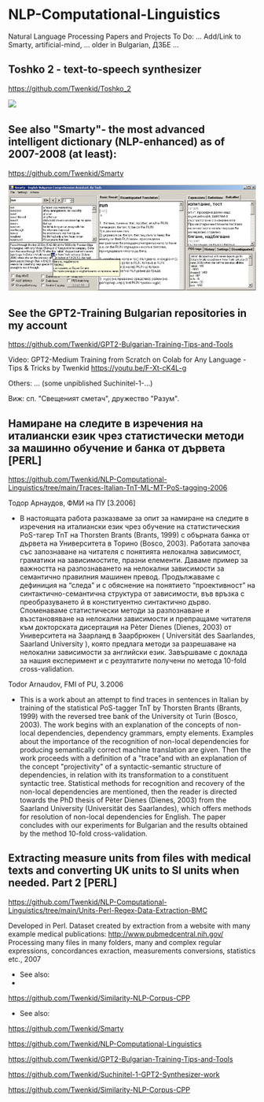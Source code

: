 # NLP-Computational-Linguistics
Natural Language Processing Papers and Projects
To Do: ... Add/Link to Smarty, artificial-mind, ... older in Bulgarian, ДЗБЕ ... 

## Toshko 2 - text-to-speech synthesizer

https://github.com/Twenkid/Toshko_2

<img src="https://user-images.githubusercontent.com/23367640/153290810-ef9e4e83-067e-48ec-b782-8e947632b7a0.png"></img>

## See also "Smarty"- the most advanced intelligent dictionary (NLP-enhanced) as of 2007-2008 (at least):

https://github.com/Twenkid/Smarty

<img src="https://github.com/Twenkid/Smarty/raw/master/smarty-pic1.png"></img>

## See the GPT2-Training Bulgarian repositories in my account

https://github.com/Twenkid/GPT2-Bulgarian-Training-Tips-and-Tools

Video: GPT2-Medium Training from Scratch on Colab for Any Language - Tips & Tricks by Twenkid
https://youtu.be/F-Xt-cK4L-g

Others: ... (some unpiblished Suchinitel-1-...)

Виж: сп. "Свещеният сметач", дружество "Разум".

## Намиране на следите в изречения на италиански език чрез статистически методи за машинно обучение и банка от дървета [PERL]
https://github.com/Twenkid/NLP-Computational-Linguistics/tree/main/Traces-Italian-TnT-ML-MT-PoS-tagging-2006

Тодор Арнаудов, ФМИ на ПУ [3.2006]
* В настоящата работа разказваме за опит за намиране на следите в изречения на италиански език чрез обучение на статистическия PoS-тагер TnT на Thorsten Brants (Brants, 1999) с обърната банка от дървета на Университета в Торино (Bosco, 2003). Работата започва със запознаване на читателя с понятията нелокална зависимост, граматики на зависимостите, празни елементи. Даваме пример за важността на разпознаването на нелокални зависимости за семантично правилния машинен превод. Продължаваме с дефиниция на “следа” и с обяснение на понятието “проективност” на синтактично-семантична  структура от зависимости, във връзка с преобразуването й в конституентно синтактично дърво. Споменаваме статистически методи за разпознаване и възстановяване на нелокални зависимости и препращаме читателя към докторската дисертация на Pèter Dienes (Dienes, 2003) от Университета на Заарланд в Заарбрюкен ( Universität des Saarlandes, Saarland University ), която предлага методи за разрешаване на нелокални зависимости за английски език. Завършваме с доклада за нашия експеримент и с резултатите получени по метода 10-fold cross-validation.

Todor Arnaudov, FMI of PU, 3.2006
* This is a work about an attempt to find traces in sentences in Italian by training of the statistical PoS-tagger TnT by Thorsten Brants (Brants, 1999) with the reversed tree bank of the University ot Turin (Bosco, 2003). The work begins with an explanation of the concepts of non-local dependencies, dependency grammars, empty elements. Examples about the importance of the recognition of non-local dependencies for producing semantically correct machine translation are given. Then the work proceeds with a definition of a "trace"and with an explanation of the concept "projectivity" of a syntactic-semantic structure of dependencies, in relation with its transformation to a constituent syntactic tree. Statistical methods for recognition and recovery of the non-local dependencies are mentioned, then the reader is directed towards the PhD thesis of Pèter Dienes (Dienes, 2003) from the Saarland University (Universität des Saarlandes), which offers methods for resolution of non-local dependencies for English. The paper concludes with our experiments for Bulgarian and the results obtained by the method 10-fold cross-validation. 


## Extracting measure units from files with medical texts and converting UK units to SI units when needed. Part 2 [PERL]
https://github.com/Twenkid/NLP-Computational-Linguistics/tree/main/Units-Perl-Regex-Data-Extraction-BMC

Developed in Perl. Dataset created by extraction from a website with many example medical publications: http://www.pubmedcentral.nih.gov/
Processing many files in many folders, many and complex regular expressions, concordances exraction, measurements conversions, statistics etc., 2007

* See also:
* 
https://github.com/Twenkid/Similarity-NLP-Corpus-CPP

* See also: 

https://github.com/Twenkid/Smarty

https://github.com/Twenkid/NLP-Computational-Linguistics

https://github.com/Twenkid/GPT2-Bulgarian-Training-Tips-and-Tools

https://github.com/Twenkid/Suchinitel-1-GPT2-Synthesizer-work

https://github.com/Twenkid/Similarity-NLP-Corpus-CPP


